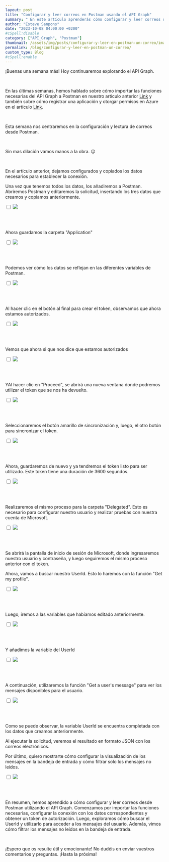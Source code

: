 ```yaml
---
layout: post
title: "Configurar y leer correos en Postman usando el API Graph"
summary: " En este artículo aprenderás cómo configurar y leer correos utilizando el API Graph desde Postman. Te guiaré paso a paso para que puedas conectar tu aplicación y obtener acceso a los mensajes de correo de un usuario en particular. Además, te mostraré cómo filtrar los correos no leídos en el buzón de entrada."
author: "Esteve Sanpons"
date: "2023-10-08 04:00:00 +0200"
#cSpell:disable
category: ["API_Graph", "Postman"]
thumbnail: /assets/img/posts/configurar-y-leer-en-postman-un-correo/imagen01.png
permalink: /blog/configurar-y-leer-en-postman-un-correo/
custom_type: Blog
#cSpell:enable
---
```


¡Buenas una semana más! Hoy continuaremos explorando el API Graph.

<br>

En las últimas semanas, hemos hablado sobre cómo importar las funciones necesarias del API Graph a Postman en nuestro artículo anterior [Link](/blog/api-graph-en-postman/) y también sobre cómo registrar una aplicación y otorgar permisos en Azure en el artículo [Link](/blog/registrar-app-y-dar-permisos-en-azure/).

<br>

Esta semana nos centraremos en la configuración y lectura de correos desde Postman.

<br>

Sin mas dilación vamos manos a la obra. 😜

<br>

En el artículo anterior, dejamos configurados y copiados los datos necesarios para establecer la conexión.

Una vez que tenemos todos los datos, los añadiremos a Postman. Abriremos Postman y editaremos la solicitud, insertando los tres datos que creamos y copiamos anteriormente.

<input type="checkbox" id="image-checkbox-02" class="image-checkbox">
<label for="image-checkbox-02"  class="image-label">
    <img class="img-container" src="/assets/img/posts/configurar-y-leer-en-postman-un-correo/imagen02.png">
</label>

<br><br>

Ahora guardamos la carpeta "Application"

<input type="checkbox" id="image-checkbox-03" class="image-checkbox">
<label for="image-checkbox-03"  class="image-label">
    <img class="img-container" src="/assets/img/posts/configurar-y-leer-en-postman-un-correo/imagen03.png">
</label>

<br><br>

Podemos ver cómo los datos se reflejan en las diferentes variables de Postman.

<input type="checkbox" id="image-checkbox-04" class="image-checkbox">
<label for="image-checkbox-04"  class="image-label">
    <img class="img-container" src="/assets/img/posts/configurar-y-leer-en-postman-un-correo/imagen04.png">
</label>

<br><br>

Al hacer clic en el botón al final para crear el token, observamos que ahora estamos autorizados.

<input type="checkbox" id="image-checkbox-05" class="image-checkbox">
<label for="image-checkbox-05"  class="image-label">
    <img class="img-container" src="/assets/img/posts/configurar-y-leer-en-postman-un-correo/imagen05.png">
</label>

<br><br>

Vemos que ahora si que nos dice que estamos autorizados

<input type="checkbox" id="image-checkbox-06" class="image-checkbox">
<label for="image-checkbox-06"  class="image-label">
    <img class="img-container" src="/assets/img/posts/configurar-y-leer-en-postman-un-correo/imagen06.png">
</label>

<br><br>

YAl hacer clic en "Proceed", se abrirá una nueva ventana donde podremos utilizar el token que se nos ha devuelto.

<input type="checkbox" id="image-checkbox-07" class="image-checkbox">
<label for="image-checkbox-07"  class="image-label">
    <img class="img-container" src="/assets/img/posts/configurar-y-leer-en-postman-un-correo/imagen07.png">
</label>

<br><br>

Seleccionaremos el botón amarillo de sincronización y, luego, el otro botón para sincronizar el token.

<input type="checkbox" id="image-checkbox-08" class="image-checkbox">
<label for="image-checkbox-08"  class="image-label">
    <img class="img-container" src="/assets/img/posts/configurar-y-leer-en-postman-un-correo/imagen08.png">
</label>

<br><br>

Ahora, guardaremos de nuevo y ya tendremos el token listo para ser utilizado. Este token tiene una duración de 3600 segundos.

<input type="checkbox" id="image-checkbox-09" class="image-checkbox">
<label for="image-checkbox-09"  class="image-label">
    <img class="img-container" src="/assets/img/posts/configurar-y-leer-en-postman-un-correo/imagen09.png">
</label>

<br><br>

Realizaremos el mismo proceso para la carpeta "Delegated". Esto es necesario para configurar nuestro usuario y realizar pruebas con nuestra cuenta de Microsoft.

<input type="checkbox" id="image-checkbox-10" class="image-checkbox">
<label for="image-checkbox-10"  class="image-label">
    <img class="img-container" src="/assets/img/posts/configurar-y-leer-en-postman-un-correo/imagen10.png">
</label>

<br><br>

Se abrirá la pantalla de inicio de sesión de Microsoft, donde ingresaremos nuestro usuario y contraseña, y luego seguiremos el mismo proceso anterior con el token.

Ahora, vamos a buscar nuestro UserId. Esto lo haremos con la función "Get my profile".

<input type="checkbox" id="image-checkbox-11" class="image-checkbox">
<label for="image-checkbox-11"  class="image-label">
    <img class="img-container" src="/assets/img/posts/configurar-y-leer-en-postman-un-correo/imagen11.png">
</label>

<br><br>

Luego, iremos a las variables que habíamos editado anteriormente.

<input type="checkbox" id="image-checkbox-12" class="image-checkbox">
<label for="image-checkbox-12"  class="image-label">
    <img class="img-container" src="/assets/img/posts/configurar-y-leer-en-postman-un-correo/imagen12.png">
</label>

<br><br>

Y añadimos la variable del UserId

<input type="checkbox" id="image-checkbox-13" class="image-checkbox">
<label for="image-checkbox-13"  class="image-label">
    <img class="img-container" src="/assets/img/posts/configurar-y-leer-en-postman-un-correo/imagen13.png">
</label>

<br><br>

A continuación, utilizaremos la función "Get a user's message" para ver los mensajes disponibles para el usuario.

<input type="checkbox" id="image-checkbox-14" class="image-checkbox">
<label for="image-checkbox-14"  class="image-label">
    <img class="img-container" src="/assets/img/posts/configurar-y-leer-en-postman-un-correo/imagen14.png">
</label>

<br><br>

Como se puede observar, la variable UserId se encuentra completada con los datos que creamos anteriormente.

Al ejecutar la solicitud, veremos el resultado en formato JSON con los correos electrónicos.

Por último, quiero mostrarte cómo configurar la visualización de los mensajes en la bandeja de entrada y cómo filtrar solo los mensajes no leídos.

<input type="checkbox" id="image-checkbox-15" class="image-checkbox">
<label for="image-checkbox-15"  class="image-label">
    <img class="img-container" src="/assets/img/posts/configurar-y-leer-en-postman-un-correo/imagen15.png">
</label>

<br><br>

En resumen, hemos aprendido a cómo configurar y leer correos desde Postman utilizando el API Graph. Comenzamos por importar las funciones necesarias, configurar la conexión con los datos correspondientes y obtener un token de autorización. Luego, exploramos cómo buscar el UserId y utilizarlo para acceder a los mensajes del usuario. Además, vimos cómo filtrar los mensajes no leídos en la bandeja de entrada.

<br>

¡Espero que os resulte útil y emocionante! No dudéis en enviar vuestros comentarios y preguntas. ¡Hasta la próxima!
